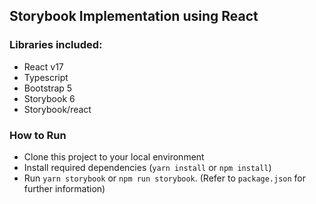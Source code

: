 ## Storybook Implementation using React
### Libraries included:
- React v17
- Typescript
- Bootstrap 5
- Storybook 6
- Storybook/react

### How to Run
- Clone this project to your local environment
- Install required dependencies (`yarn install` or `npm install`)
- Run `yarn storybook` or `npm run storybook`. (Refer to `package.json` for further information)